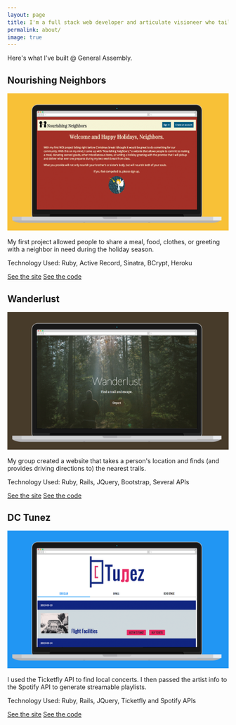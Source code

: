 ```yaml
---
layout: page
title: I'm a full stack web developer and articulate visioneer who tailors inspired solutions to both solve problems and grow communities.
permalink: about/
image: true
---
```

<div class="message">
  	<p>Here's what I've built @ General Assembly.</p>
</div>

<div class="proyecto">

<div id="nourishing">
	<h2>Nourishing Neighbors</h2>
	<a id="project-link" href="http://www.nourishingneighbors.com" target="_blank"><img src="/assets/images/nourishing.png"> </a><a href='#wanderlust'><i class="fa fa-chevron-right"></i></a>
	<p class="project-blurb">My first project allowed people to share a meal, food, clothes, or greeting with a neighbor in need during the holiday season.</p>
	<p class="tech">Technology Used: Ruby, Active Record, Sinatra, BCrypt, Heroku</p>
	<a class="project-link" href="http://www.nourishingneighbors.com" target="_blank">See the site</a>
	<a class="project-link" href="https://github.com/ALeonard90/NourishingNeighbors" target="_blank">See the code</a>
</div>

<div id="wanderlust" class="hidden">
	<h2>Wanderlust</h2>
	<a id="project-link" href="#" target="_blank"><img src="/assets/images/Wanderlust.png"></a>
	<p class="project-blurb">My group created a website that takes a person's location and finds (and provides driving directions to) the nearest trails.</p>
	<p class="tech">Technology Used: Ruby, Rails, JQuery, Bootstrap, Several APIs</p>
	<a class="project-link" href="#" target="_blank">See the site</a>
	<a class="project-link" href="https://github.com/ALeonard90/trails" target="_blank">See the code</a>
	<a href='#dctunez'><i class="fa fa-chevron-right"></i></a>
</div>

<div id="dctunez" class="hidden">
	<h2>DC Tunez</h2>
	<a id="project-link" href="http://dctunez.herokuapp.com" target="_blank"><img src="/assets/images/dctunez.png"></a>
	<p class="project-blurb">I used the Ticketfly API to find local concerts. I then passed the artist info to the Spotify API to generate streamable playlists.</p>
	<p class="tech">Technology Used: Ruby, Rails, JQuery, Ticketfly and Spotify APIs</p>
	<a class="project-link" href="http://dctunez.herokuapp.com" target="_blank">See the site</a>
	<a class="project-link" href="https://github.com/ALeonard90/DCTunez" target="_blank">See the code</a>
	<a href="#nourishing"><i class="fa fa-chevron-right"></i></a>
</div>
</div>